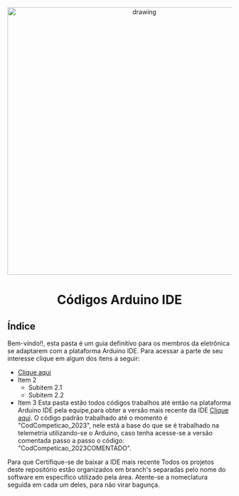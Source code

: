 <p align="center"><img src="https://drive.google.com/file/d/1CszijW0cji859f7NkkHJRr5fWqTTU8Qs/view?usp=sharing" alt="drawing" width="600"/></p>

# <div align="center"> Códigos Arduino IDE </div>

## Índice
Bem-vindo!!, esta pasta é um guia definitivo para os membros da eletrônica se adaptarem com a plataforma Arduino IDE. Para acessar a parte de seu interesse clique em algum dos itens a seguir: 
- [Clique aqui](https://www.arduino.cc/en/software)
- Item 2
  - Subitem 2.1
  - Subitem 2.2
- Item 3
Esta pasta estão todos códigos trabalhos até então na plataforma Arduino IDE pela equipe,para obter a versão mais recente da IDE [Clique aqui](https://www.arduino.cc/en/software). O código padrão trabalhado até o momento é "CodCompeticao_2023", nele está a base do que se é trabalhado na telemetria utilizando-se o Arduino, caso tenha acesse-se a versão comentada passo a passo o código: "CodCompeticao_2023COMENTADO".


Para que 
Certifique-se de baixar a IDE mais recente 
Todos os projetos deste repositório estão organizados em branch's separadas pelo nome do software em específico utilizado pela área. Atente-se a nomeclatura seguida em cada um deles, para não virar bagunça. 


